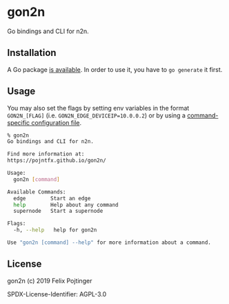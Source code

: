 # gon2n

Go bindings and CLI for n2n.

## Installation

A Go package [is available](https://godoc.org/github.com/pojntfx/gon2n). In order to use it, you have to `go generate` it first.

## Usage

You may also set the flags by setting env variables in the format `GON2N_[FLAG]` (i.e. `GON2N_EDGE_DEVICEIP=10.0.0.2`) or by using a [command-specific configuration file](examples/edge.yaml).

```bash
% gon2n
Go bindings and CLI for n2n.

Find more information at:
https://pojntfx.github.io/gon2n/

Usage:
  gon2n [command]

Available Commands:
  edge        Start an edge
  help        Help about any command
  supernode   Start a supernode

Flags:
  -h, --help   help for gon2n

Use "gon2n [command] --help" for more information about a command.
```

## License

gon2n (c) 2019 Felix Pojtinger

SPDX-License-Identifier: AGPL-3.0
